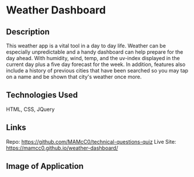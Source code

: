 # Weather Dashboard

## Description
This weather app is a vital tool in a day to day life. Weather can be especially
unpredictable and a handy dashboard can help prepare for the day ahead. With humidity,
wind, temp, and the uv-index displayed in the current day plus a five day forecast for the week. In addition, features also include a history of previous cities that have been
searched so you may tap on a name and be shown that city's weather once more.

## Technologies Used
HTML, CSS, JQuery

## Links
Repo: https://github.com/MAMcC0/technical-questions-quiz
Live Site: https://mamcc0.github.io/weather-dashboard/

## Image of Application